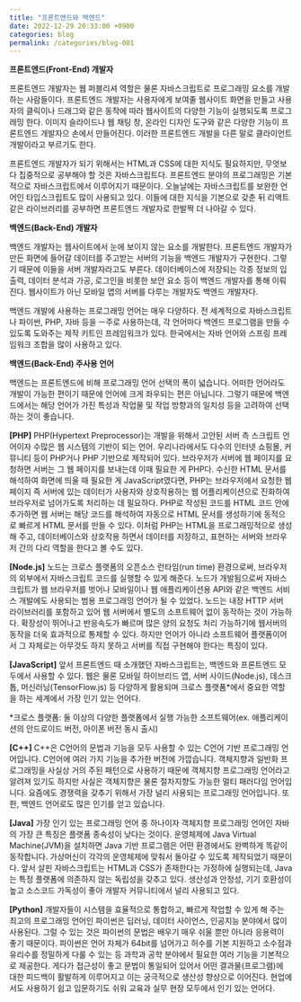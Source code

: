 ```yaml
---
title: "프론트엔드와 백엔드"
date: 2022-12-29 20:33:00 +0900
categories: blog
permalink: /categories/blog-001
---
```



**프론트엔드(Front-End) 개발자**

프론트엔드 개발자는 웹 퍼블리셔 역할은 물론 자바스크립트로 프로그래밍 요소를 개발하는 사람들이다. 프론트엔드 개발자는 사용자에게 보여줄 웹사이트 화면을 만들고 사용자의 클릭이나 드래그와 같은 동작에 따라 웹사이트의 다양한 기능이 실행되도록 프로그래밍 한다. 이미지 슬라이드나 웹 채팅 창, 온라인 디자인 도구와 같은 다양한 기능이 프론트엔드 개발자으 손에서 만들어진다. 이러한 프론트엔드 개발을 다른 말로 클라이언트 개발이라고 부르기도 한다.

프론트엔드 개발자가 되기 위해서는 HTML과 CSS에 대한 지식도 필요하지만, 무엇보다 집중적으로 공부해야 할 것은 자바스크립트다. 프론트엔드 분야의 프로그래밍은 기본적으로 자바스크립트에서 이루어지기 때문이다. 오늘날에는 자바스크립트를 보완한 언어인 타입스크립트도 많이 사용되고 있다. 이들에 대한 지식을 기본으로 갖춘 뒤 리액트 같은 라이브러리를 공부하면 프론트엔드 개발자로 한발짝 더 나아갈 수 있다.

**백엔드(Back-End) 개발자**

백엔드 개발자는 웹사이트에서 눈에 보이지 않는 요소를 개발한다. 프론트엔드 개발자가 만든 화면에 들어갈 데이터를 주고받는 서버의 기능을 백엔드 개발자가 구현한다. 그렇기 때문에 이들을 서버 개발자라고도 부른다. 데이터베이스에 저장되는 각종 정보의 입출력, 데이터 분석과 가공, 로그인을 비롯한 보안 요소 등이 백엔드 개발자를 통해 이뤄진다. 웹사이트가 아닌 모바일 앱의 서버를 다루는 개발자도 백엔드 개발자다. 

백엔드 개발에 사용하는 프로그래밍 언어는 매우 다양하다. 전 세계적으로 자바스크립트나 파이썬, PHP,  자바 등을 ㅡ주로 사용하는데, 각 언어마다 백엔드 프로그램을 만들 수 있도록 도와주는 제작 키트인 프레임워크가 있다. 한국에서는 자바 언어와 스프링 프레임워크 조합을 많이 사용하고 있다. 

**백엔드(Back-End) 주사용 언어**

백엔드는 프론트엔드에 비해 프로그래밍 언어 선택의 폭이 넓습니다. 어떠한 언어라도 개발이 가능한 편이기 때문에 언어에 크게 좌우되는 편은 아닙니다. 그렇기 때문에 백엔드에서는 해당 언어가 가진 특성과 작업물 및 작업 방향과의 일치성 등을 고려하여 선택하는 것이 좋습니다.

**[PHP]** PHP(Hypertext Preprocessor)는 개발을 위해서 고안된 서버 측 스크립트 언어이자 수많은 웹 시스템의 기반이 되는 언어. 우리나라에서도 다수의 인터넷 쇼핑몰, 커뮤니티 등이 PHP거나 PHP 기반으로 제작되어 있다. 브라우저가 서버에 웹 페이지를 요청하면 서버는 그 웹 페이지를 보내는데 이때 필요한 게 PHP다. 수신한 HTML 문서를 해석하여 화면에 띄울 때 필요한 게 JavaScript였다면, PHP는 브라우저에서 요청한 웹 페이지 즉 서버에 있는 데이터가 사용자와 상호작용하는 웹 어플리케이션으로 진화하여 브라우저로 넘어가도록 처리하는 데 필요하다. PHP로 작성된 코드를 HTML 코드 안에 추가하면 웹 서버는 해당 코드를 해석하여 자동으로 HTML 문서를 생성하기에 동적으로 빠르게 HTML 문서를 만들 수 있다. 이처럼 PHP는 HTML을 프로그래밍적으로 생성해 주고, 데이터베이스와 상호작용 하면서 데이터를 저장하고, 표현하는 서버와 브라우저 간의 다리 역할을 한다고 볼 수도 있다.

**[Node.js]** 노드는 크로스 플랫폼의 오픈소스 런타임(run time) 환경으로써, 브라우저의 외부에서 자바스크립트 코드를 실행할 수 있게 해준다. 노드가 개발됨으로써 자바스크립트가 웹 브라우저를 벗어나 모바일이나 웹 애플리케이션용 API와 같은 백엔드 서비스 개발에도 사용되는 범용 프로그래밍 언어가 될 수 있었다. 노드는 내장 HTTP 서버 라이브러리를 포함하고 있어 웹 서버에서 별도의 소프트웨어 없이 동작하는 것이 가능하다. 확장성이 뛰어나고 반응속도가 빠르며 많은 양의 요청도 처리 가능하기에 웹서버의 동작을 더욱 효과적으로 통제할 수 있다. 하지만 언어가 아니라 소프트웨어 플랫폼이어서 그 자체로는 아무것도 하지 못하고 서버를 직접 구현해야 한다는 특징이 있다.

**[JavaScript]** 앞서 프론트엔드 때 소개했던 자바스크립트는, 백엔드와 프론트엔드 모두에서 사용할 수 있다. 웹은 물론 모바일 하이브리드 앱, 서버 사이드(Node.js), 데스크톱, 머신러닝(TensorFlow.js) 등 다양하게 활용되며 크로스 플랫폼*에서 중요한 역할을 하는 세계에서 가장 인기 있는 언어다.

*크로스 플랫폼: 둘 이상의 다양한 플랫폼에서 실행 가능한 소프트웨어(ex. 애플리케이션의 안드로이드 버전, 아이폰 버전 동시 출시)

**[C++]** C++은 C언어의 문법과 기능을 모두 사용할 수 있는 C언어 기반 프로그래밍 언어입니다. C언어에 여러 가지 기능을 추가한 버전에 가깝습니다. 객체지향과 일반화 프로그래밍을 사실상 거의 주된 패턴으로 사용하기 때문에 객체지향 프로그래밍 언어라고 알려져 있기도 하지만 사실은 객체지향은 물론 절차지향도 가능한 멀티 패러다임 언어입니다. 요즘에도 경쟁력을 갖추기 위해서 가장 널리 사용되는 프로그래밍 언어입니다. 또한, 백엔드 언어로도 많은 인기를 얻고 있습니다.

**[Java]** 가장 인기 있는 프로그래밍 언어 중 하나이자 객체지향 프로그래밍 언어인 자바의 가장 큰 특징은 플랫폼 종속성이 낮다는 것이다. 운영체제에 Java Virtual Machine(JVM)을 설치하면 Java 기반 프로그램은 어떤 환경에서도 완벽하게 똑같이 동작합니다. 가상머신이 각각의 운영체제에 맞춰서 돌아갈 수 있도록 제작되었기 때문이다. 앞서 살핀 자바스크립트는 HTML과 CSS가 존재한다는 가정하에 실행되는데, Java는 특정 플랫폼에 의존하지 않는 독립성을 갖추고 있다. 생산성과 안정성, 기기 호환성이 높고 소스코드 가독성이 좋아 개발자 커뮤니티에서 널리 사용되고 있다.

**[Python]** 개발자들이 시스템을 효율적으로 통합하고, 빠르게 작업할 수 있게 해 주는 최고의 프로그래밍 언어인 파이썬은 딥러닝, 데이터 사이언스, 인공지능 분야에서 많이 사용된다. 그럴 수 있는 것은 파이썬의 문법은 배우기 매우 쉬울 뿐만 아니라 응용력이 좋기 때문이다. 파이썬은 언어 자체가 64bit를 넘어가고 허수를 기본 지원하고 소수점과 유리수를 정밀하게 다룰 수 있는 등 과학과 공학 분야에서 필요한 여러 기능을 기본적으로 제공한다. 게다가 접근성이 좋고 문법이 통일되어 있어서 어떤 결과물(프로그램)에 대한 피드백이 활발하게 이루어지고 이는 궁극적으로 생산성 향상으로 이어진다. 현업에서도 사용하기 쉽고 입문하기도 쉬워 교육과 실무 현장 모두에서 인기 있는 언어다.